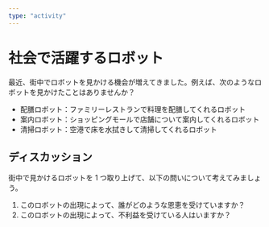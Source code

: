 ```yaml
---
type: "activity"
---
```


# 社会で活躍するロボット

最近、街中でロボットを見かける機会が増えてきました。例えば、次のようなロボットを見かけたことはありませんか？

- 配膳ロボット：ファミリーレストランで料理を配膳してくれるロボット
- 案内ロボット：ショッピングモールで店舗について案内してくれるロボット
- 清掃ロボット：空港で床を水拭きして清掃してくれるロボット

## ディスカッション

街中で見かけるロボットを 1 つ取り上げて、以下の問いについて考えてみましょう。

1. このロボットの出現によって、誰がどのような恩恵を受けていますか？
2. このロボットの出現によって、不利益を受けている人はいますか？
